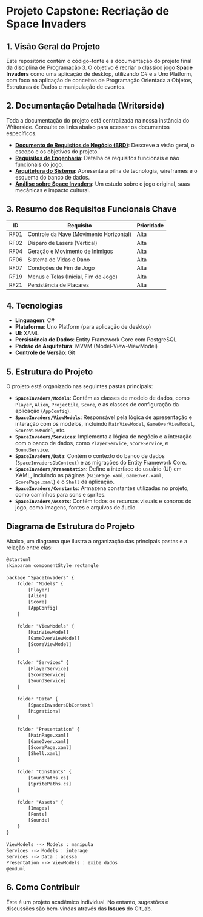 [//]: # (<center>)

[//]: # ()
[//]: # (<p align="center">)

[//]: # (  <img src=".gitlab/catsteroids.png" alt="" width="120" />)

[//]: # (</p>)

[//]: # ()
[//]: # (</center>)



# Projeto Capstone: Recriação de Space Invaders


## 1. Visão Geral do Projeto

Este repositório contém o código-fonte e a documentação do projeto final da disciplina de Programação 3. O objetivo é recriar o clássico jogo **Space Invaders** como uma aplicação de desktop, utilizando C# e a Uno Platform, com foco na aplicação de conceitos de Programação Orientada a Objetos, Estruturas de Dados e manipulação de eventos.

## 2. Documentação Detalhada (Writerside)

Toda a documentação do projeto está centralizada na nossa instância do Writerside. Consulte os links abaixo para acessar os documentos específicos.

- **[Documento de Requisitos de Negócio (BRD)](./Writerside/topics/BRD.md)**: Descreve a visão geral, o escopo e os objetivos do projeto.
- **[Requisitos de Engenharia](./Writerside/topics/Enginnering-Requeriments.md)**: Detalha os requisitos funcionais e não funcionais do jogo.
- **[Arquitetura do Sistema](./Writerside/topics/Architeture.md)**: Apresenta a pilha de tecnologia, wireframes e o esquema do banco de dados.
- **[Análise sobre Space Invaders](./Writerside/topics/Space-Invaders.md)**: Um estudo sobre o jogo original, suas mecânicas e impacto cultural.

## 3. Resumo dos Requisitos Funcionais Chave

| ID | Requisito | Prioridade |
| --- | --- | --- |
| RF01 | Controle da Nave (Movimento Horizontal) | Alta |
| RF02 | Disparo de Lasers (Vertical) | Alta |
| RF04 | Geração e Movimento de Inimigos | Alta |
| RF06 | Sistema de Vidas e Dano | Alta |
| RF07 | Condições de Fim de Jogo | Alta |
| RF19 | Menus e Telas (Inicial, Fim de Jogo) | Alta |
| RF21 | Persistência de Placares | Alta |

## 4. Tecnologias

*   **Linguagem**: C#
*   **Plataforma**: Uno Platform (para aplicação de desktop)
*   **UI**: XAML
*   **Persistência de Dados**: Entity Framework Core com PostgreSQL
*   **Padrão de Arquitetura**: MVVM (Model-View-ViewModel)
*   **Controle de Versão**: Git

## 5. Estrutura do Projeto

O projeto está organizado nas seguintes pastas principais:

*   **`SpaceInvaders/Models`**: Contém as classes de modelo de dados, como `Player`, `Alien`, `Projectile`, `Score`, e as classes de configuração da aplicação (`AppConfig`).
*   **`SpaceInvaders/ViewModels`**: Responsável pela lógica de apresentação e interação com os modelos, incluindo `MainViewModel`, `GameOverViewModel`, `ScoreViewModel`, etc.
*   **`SpaceInvaders/Services`**: Implementa a lógica de negócio e a interação com o banco de dados, como `PlayerService`, `ScoreService`, e `SoundService`.
*   **`SpaceInvaders/Data`**: Contém o contexto do banco de dados (`SpaceInvadersDbContext`) e as migrações do Entity Framework Core.
*   **`SpaceInvaders/Presentation`**: Define a interface do usuário (UI) em XAML, incluindo as páginas (`MainPage.xaml`, `GameOver.xaml`, `ScorePage.xaml`) e o `Shell` da aplicação.
*   **`SpaceInvaders/Constants`**: Armazena constantes utilizadas no projeto, como caminhos para sons e sprites.
*   **`SpaceInvaders/Assets`**: Contém todos os recursos visuais e sonoros do jogo, como imagens, fontes e arquivos de áudio.

## Diagrama de Estrutura do Projeto

Abaixo, um diagrama que ilustra a organização das principais pastas e a relação entre elas:

```plantuml
@startuml
skinparam componentStyle rectangle

package "SpaceInvaders" {
    folder "Models" {
        [Player]
        [Alien]
        [Score]
        [AppConfig]
    }

    folder "ViewModels" {
        [MainViewModel]
        [GameOverViewModel]
        [ScoreViewModel]
    }

    folder "Services" {
        [PlayerService]
        [ScoreService]
        [SoundService]
    }

    folder "Data" {
        [SpaceInvadersDbContext]
        [Migrations]
    }

    folder "Presentation" {
        [MainPage.xaml]
        [GameOver.xaml]
        [ScorePage.xaml]
        [Shell.xaml]
    }

    folder "Constants" {
        [SoundPaths.cs]
        [SpritePaths.cs]
    }

    folder "Assets" {
        [Images]
        [Fonts]
        [Sounds]
    }
}

ViewModels --> Models : manipula
Services --> Models : interage
Services --> Data : acessa
Presentation --> ViewModels : exibe dados
@enduml
```

## 6. Como Contribuir

Este é um projeto acadêmico individual. No entanto, sugestões e discussões são bem-vindas através das **Issues** do GitLab.
